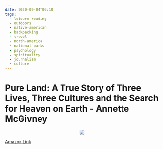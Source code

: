 ```yaml
---
date: 2020-09-04T06:10
tags: 
  - leisure-reading
  - outdoors
  - native-american
  - backpacking
  - travel
  - north-america
  - national-parks
  - psychology
  - spirituality
  - journalism
  - culture
---
```


# Pure Land: A True Story of Three Lives, Three Cultures and the Search for Heaven on Earth - Annette McGivney

<p align="center">
  <a href="https://www.amazon.com/gp/product/0998527882/ref=as_li_ss_il?ie=UTF8&linkCode=li2&tag=lennytruong-20&linkId=f9f1ec06126c8e06de4ac8a535ad20a6&language=en_US" target="_blank"><img border="0" src="//ws-na.amazon-adsystem.com/widgets/q?_encoding=UTF8&ASIN=0998527882&Format=_SL160_&ID=AsinImage&MarketPlace=US&ServiceVersion=20070822&WS=1&tag=lennytruong-20&language=en_US" ></a><img src="https://ir-na.amazon-adsystem.com/e/ir?t=lennytruong-20&language=en_US&l=li2&o=1&a=0998527882" width="1" height="1" border="0" alt="" style="border:none !important; margin:0px !important;" />
</p>

[Amazon Link](https://www.amazon.com/gp/product/0998527882/ref=as_li_tl?ie=UTF8&camp=1789&creative=9325&creativeASIN=0998527882&linkCode=as2&tag=lennytruong-20&linkId=8e65be704f2fbf54224923c2eba6e2ed)
